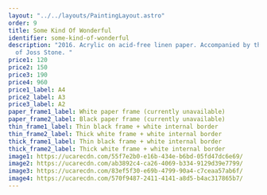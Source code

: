 ```yaml
---
layout: "../../layouts/PaintingLayout.astro"
order: 9
title: Some Kind Of Wonderful
identifier: some-kind-of-wonderful
description: "2016. Acrylic on acid-free linen paper. Accompanied by the music
  of Joss Stone. "
price1: 120
price2: 150
price3: 190
price4: 960
price1_label: A4
price2_label: A3
price3_label: A2
paper_frame1_label: White paper frame (currently unavailable)
paper_frame2_label: Black paper frame (currently unavailable)
thin_frame1_label: Thin black frame + white internal border
thin_frame2_label: Thick white frame + white internal border
thick_frame1_label: Thin black frame + white internal border
thick_frame2_label: Thick white frame + white internal border
image1: https://ucarecdn.com/55f7e2b0-e16b-434e-b6bd-05fd47dc6e69/
image2: https://ucarecdn.com/ab3892c4-ca26-4069-b334-9129d39e7799/
image3: https://ucarecdn.com/83ef5f30-e69b-4799-90a4-c7ceaa57ab6f/
image4: https://ucarecdn.com/570f9487-2411-4141-a8d5-b4ac317865b7/
---
```

